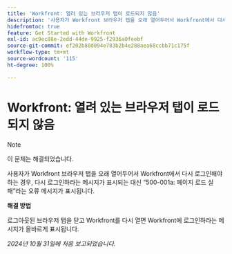 ```yaml
---
title: 'Workfront: 열려 있는 브라우저 탭이 로드되지 않음'
description: '사용자가 Workfront 브라우저 탭을 오래 열어두어서 Workfront에서 다시 로그인해야 하는 경우, 다시 로그인하라는 메시지가 표시되는 대신 “500-001a: 페이지 로드 실패”라는 오류 메시지가 표시됩니다.'
hidefromtoc: true
feature: Get Started with Workfront
exl-id: ac9ec88e-2edd-44de-9925-f2936a0feebf
source-git-commit: ef202b88d094e783b2b4e288aea68ccbb71c175f
workflow-type: tm+mt
source-wordcount: '115'
ht-degree: 100%

---
```


# Workfront: 열려 있는 브라우저 탭이 로드되지 않음

>[!NOTE]
>
>이 문제는 해결되었습니다.

사용자가 Workfront 브라우저 탭을 오래 열어두어서 Workfront에서 다시 로그인해야 하는 경우, 다시 로그인하라는 메시지가 표시되는 대신 “500-001a: 페이지 로드 실패”라는 오류 메시지가 표시됩니다.

**해결 방법**

로그아웃된 브라우저 탭을 닫고 Workfront를 다시 열면 Workfront에 로그인하라는 메시지가 올바르게 표시됩니다.

_2024년 10월 31일에 처음 보고되었습니다._
